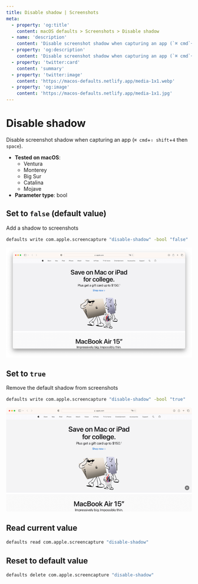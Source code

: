 ```yaml
---
title: Disable shadow | Screenshots
meta:
  - property: 'og:title'
    content: macOS defaults > Screenshots > Disable shadow
  - name: 'description'
    content: 'Disable screenshot shadow when capturing an app (`⌘ cmd`+`⇧ shift`+`4` then `space`).'
  - property: 'og:description'
    content: 'Disable screenshot shadow when capturing an app (`⌘ cmd`+`⇧ shift`+`4` then `space`).'
  - property: 'twitter:card'
    content: 'summary'
  - property: 'twitter:image'
    content: 'https://macos-defaults.netlify.app/media-1x1.webp'
  - property: 'og:image'
    content: 'https://macos-defaults.netlify.app/media-1x1.jpg'
---
```


# Disable shadow

Disable screenshot shadow when capturing an app (`⌘ cmd`+`⇧ shift`+`4` then `space`).

<!-- break lists -->

- **Tested on macOS**:
  - Ventura
  - Monterey
  - Big Sur
  - Catalina
  - Mojave
- **Parameter type**: bool

## Set to `false` (default value)

Add a shadow to screenshots

```bash
defaults write com.apple.screencapture "disable-shadow" -bool "false"
```

<img
  src="./images/disable-shadow/false.png"
  alt="Example output with value set to false"
  width="740" height="574" style="height: auto"
/>

## Set to `true`

Remove the default shadow from screenshots

```bash
defaults write com.apple.screencapture "disable-shadow" -bool "true"
```

<img
  src="./images/disable-shadow/true.png"
  alt="Example output with value set to true"
  width="740" height="550" style="height: auto"
/>

## Read current value

```bash
defaults read com.apple.screencapture "disable-shadow"
```

## Reset to default value

```bash
defaults delete com.apple.screencapture "disable-shadow"
```
